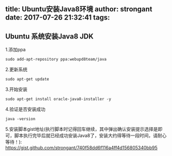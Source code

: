 title: Ubuntu安装Java8环境
author: strongant
date: 2017-07-26 21:32:41
tags:
---
## Ubuntu 系统安装Java8 JDK

1.添加ppa
```
sudo add-apt-repository ppa:webupd8team/java
```
2.更新系统
```
sudo apt-get update
```
3.开始安装
```
sudo apt-get install oracle-java8-installer -y
```

4.验证是否安装成功
```
java -version
```

5.安装脚本gist地址(执行脚本时记得回车继续，其中弹出确认安装提示选择是即可，脚本执行完毕后就已经成功安装Java8了，安装大约得等待一段时间，请耐心等待！):
<https://gist.github.com/strongant/740f58dd6f116a4ff4d156805340bb95>
